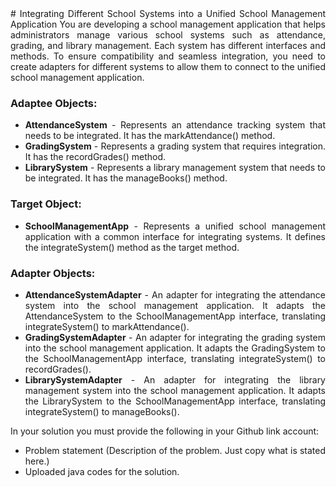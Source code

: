 <div align="justify"># Integrating Different School Systems into a Unified School Management Application
You are developing a school management application that helps administrators manage various school systems such as attendance, grading, and library management. Each system has different interfaces and methods. To ensure compatibility and seamless integration, you need to create adapters for different systems to allow them to connect to the unified school management application.

### Adaptee Objects:
* **AttendanceSystem** - Represents an attendance tracking system that needs to be integrated. It has the markAttendance() method.
* **GradingSystem** - Represents a grading system that requires integration. It has the recordGrades() method.
* **LibrarySystem** - Represents a library management system that needs to be integrated. It has the manageBooks() method.

### Target Object:
* **SchoolManagementApp** - Represents a unified school management application with a common interface for integrating systems. It defines the integrateSystem() method as the target method.

### Adapter Objects:
* **AttendanceSystemAdapter** - An adapter for integrating the attendance system into the school management application. It adapts the AttendanceSystem to the SchoolManagementApp interface, translating integrateSystem() to markAttendance().
* **GradingSystemAdapter** - An adapter for integrating the grading system into the school management application. It adapts the GradingSystem to the SchoolManagementApp interface, translating integrateSystem() to recordGrades().
* **LibrarySystemAdapter** - An adapter for integrating the library management system into the school management application. It adapts the LibrarySystem to the SchoolManagementApp interface, translating integrateSystem() to manageBooks().

In your solution you must provide the following in your Github link account:

  * Problem statement (Description of the problem. Just copy what is stated here.)
  * Uploaded java codes for the solution.</div>

